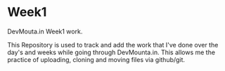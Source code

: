 # Week1
DevMouta.in Week1 work.

This Repository is used to track and add the work that I've done over the day's and weeks while going through DevMounta.in. This allows me the practice of uploading, cloning and moving files via github/git. 
